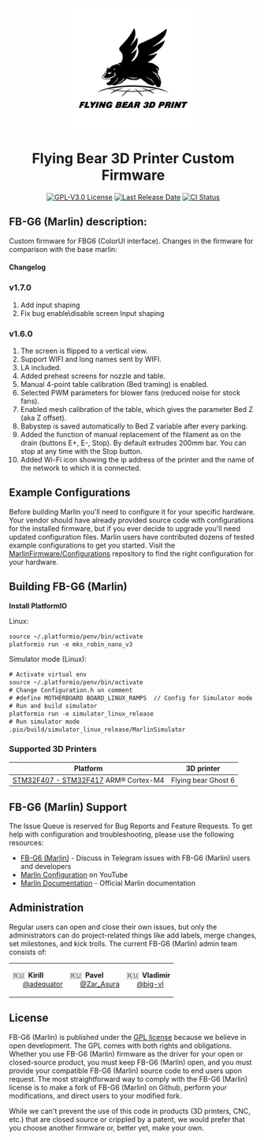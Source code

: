 <p align="center"><img src="buildroot/share/pixmaps/logo/flying_bear.png" height="250" style="@media (prefers-color-scheme: dark) {-webkit-filter: invert(100%); filter: invert(100%); }" alt="Flying Bear logo" /></p>

<h1 align="center">Flying Bear 3D Printer Custom Firmware</h1>

<p align="center">
    <a href="/LICENSE"><img alt="GPL-V3.0 License" src="https://img.shields.io/github/license/marlinfirmware/marlin.svg"></a>
    <a href="https://github.com/FB-G6/Marlin/releases"><img alt="Last Release Date" src="https://img.shields.io/github/release-date/FB-G6/Marlin"></a>
    <a href="https://github.com/FB-G6/Marlin/actions"><img alt="CI Status" src="https://github.com/FB-G6/Marlin/actions/workflows/release.yml/badge.svg"></a>
</p>

## FB-G6 (Marlin) description:

Custom firmware for FBG6 (ColorUI interface).
Changes in the firmware for comparison with the base marlin:

#### Changelog
### v1.7.0

1. Add input shaping
2. Fix bug enable\disable screen Input shaping

### v1.6.0

1. The screen is flipped to a vertical view.
2. Support WIFI and long names sent by WIFI.
3. LA included.
4. Added preheat screens for nozzle and table.
5. Manual 4-point table calibration (Bed traming) is enabled.
6. Selected PWM parameters for blower fans (reduced noise for stock fans).
7. Enabled mesh calibration of the table, which gives the parameter Bed Z (aka Z offset).
8. Babystep is saved automatically to Bed Z variable after every parking.
9. Added the function of manual replacement of the filament as on the drain (buttons E+, E-, Stop). By default extrudes 200mm bar. You can stop at any time with the Stop button.
10. Added Wi-Fi icon showing the ip address of the printer and the name of the network to which it is connected.

## Example Configurations

Before building Marlin you'll need to configure it for your specific hardware. Your vendor should have already provided source code with configurations for the installed firmware, but if you ever decide to upgrade you'll need updated configuration files. Marlin users have contributed dozens of tested example configurations to get you started. Visit the [MarlinFirmware/Configurations](https://github.com/MarlinFirmware/Configurations) repository to find the right configuration for your hardware.

## Building FB-G6 (Marlin)

**Install PlatformIO**

Linux:
```
source ~/.platformio/penv/bin/activate
platformio run -e mks_robin_nano_v3
```

Simulator mode (Linux):
```
# Activate virtual env
source ~/.platformio/penv/bin/activate
# Change Configuration.h un comment
# #define MOTHERBOARD BOARD_LINUX_RAMPS  // Config for Simulator mode
# Run and build simulator
platformio run -e simulator_linux_release
# Run simulator mode
.pio/build/simulator_linux_release/MarlinSimulator
```
### Supported 3D Printers

  Platform|3D printer
  --------|---
  [STM32F407 - STM32F417](https://www.st.com/en/microcontrollers-microprocessors/stm32f407-417.html) ARM® Cortex-M4|Flying bear Ghost 6

## FB-G6 (Marlin) Support

The Issue Queue is reserved for Bug Reports and Feature Requests. To get help with configuration and troubleshooting, please use the following resources:

- [FB-G6 (Marlin)](https://t.me/fbg6_s) - Discuss in Telegram issues with FB-G6 (Marlin) users and developers
- [Marlin Configuration](https://www.youtube.com/results?search_query=marlin+configuration) on YouTube
- [Marlin Documentation](https://marlinfw.org) - Official Marlin documentation

## Administration

Regular users can open and close their own issues, but only the administrators can do project-related things like add labels, merge changes, set milestones, and kick trolls. The current FB-G6 (Marlin) admin team consists of:

<table align="center">
<tr>
<td>

 🇷🇺  **Kirill**  
       [@adequator](https://github.com/adequator)  

</td>
<td>

 🇷🇺  **Pavel**  
       [@Zar_Asura](https://github.com/Zar-Asura)
 
</td>
<td>

 🇷🇺  **Vladimir**  
       [@big-vl](https://github.com/big-vl)
 
</td>
</tr>
</table>

## License

FB-G6 (Marlin) is published under the [GPL license](/LICENSE) because we believe in open development. The GPL comes with both rights and obligations. Whether you use FB-G6 (Marlin) firmware as the driver for your open or closed-source product, you must keep FB-G6 (Marlin) open, and you must provide your compatible FB-G6 (Marlin) source code to end users upon request. The most straightforward way to comply with the FB-G6 (Marlin) license is to make a fork of FB-G6 (Marlin) on Github, perform your modifications, and direct users to your modified fork.

While we can't prevent the use of this code in products (3D printers, CNC, etc.) that are closed source or crippled by a patent, we would prefer that you choose another firmware or, better yet, make your own.
